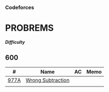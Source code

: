 ### Codeforces

# PROBREMS

##### Difficulty 

## 600

| # | Name | AC | Memo |
| --- | --- | --- | --- |
| [977A](https://codeforces.com/problemset/problem/977/A) | [Wrong Subtraction](https://codeforces.com/problemset/problem/977/A) | | |
| | | | |
